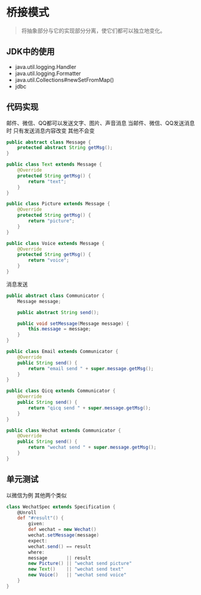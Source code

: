 # 桥接模式

> 将抽象部分与它的实现部分分离，使它们都可以独立地变化。

## JDK中的使用

- java.util.logging.Handler
- java.util.logging.Formatter
- java.util.Collections#newSetFromMap()
- jdbc

## 代码实现

邮件、微信、QQ都可以发送文字、图片、声音消息 当邮件、微信、QQ发送消息时 只有发送消息内容改变 其他不会变

```java
public abstract class Message {
    protected abstract String getMsg();
}

public class Text extends Message {
    @Override
    protected String getMsg() {
        return "text";
    }
}

public class Picture extends Message {
    @Override
    protected String getMsg() {
        return "picture";
    }
}

public class Voice extends Message {
    @Override
    protected String getMsg() {
        return "voice";
    }
}
```

消息发送

```java
public abstract class Communicator {
    Message message;

    public abstract String send();

    public void setMessage(Message message) {
        this.message = message;
    }
}

public class Email extends Communicator {
    @Override
    public String send() {
        return "email send " + super.message.getMsg();
    }
}

public class Qicq extends Communicator {
    @Override
    public String send() {
        return "qicq send " + super.message.getMsg();
    }
}

public class Wechat extends Communicator {
    @Override
    public String send() {
        return "wechat send " + super.message.getMsg();
    }
}
```

## 单元测试

以微信为例 其他两个类似

```groovy
class WechatSpec extends Specification {
    @Unroll
    def "#result"() {
        given:
        def wechat = new Wechat()
        wechat.setMessage(message)
        expect:
        wechat.send() == result
        where:
        message       || result
        new Picture() || "wechat send picture"
        new Text()    || "wechat send text"
        new Voice()   || "wechat send voice"
    }
}
```
